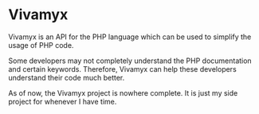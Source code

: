 # Vivamyx

Vivamyx is an API for the PHP language which can be used to simplify the usage of PHP code.

Some developers may not completely understand the PHP documentation and certain keywords.
Therefore, Vivamyx can help these developers understand their code much better.

As of now, the Vivamyx project is nowhere complete.
It is just my side project for whenever I have time.
